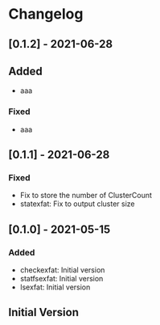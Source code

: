 # Changelog

## [0.1.2] - 2021-06-28

## Added

- aaa

### Fixed

- aaa

## [0.1.1] - 2021-06-28

### Fixed

- Fix to store the number of ClusterCount
- statexfat: Fix to output cluster size

## [0.1.0] - 2021-05-15

### Added

- checkexfat: Initial version
- statfsexfat: Initial version
- lsexfat: Initial version

## Initial Version
